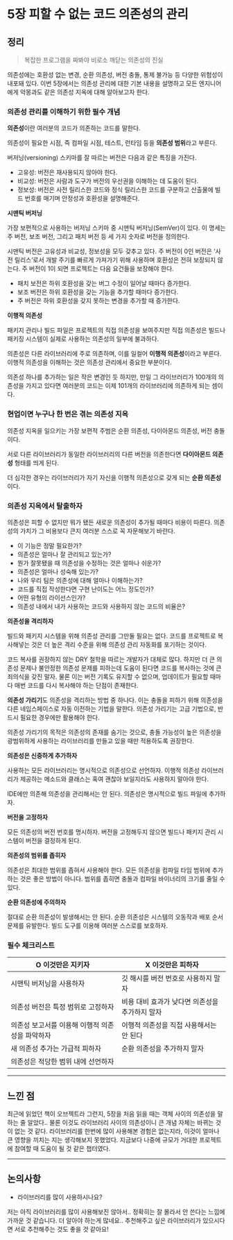 # 5장 피할 수 없는 코드 의존성의 관리

## 정리

> 복잡한 프로그램을 짜봐야 비로소 깨닫는 의존성의 진실

의존성에는 호환성 없는 변경, 순환 의존성, 버전 충돌, 통제 불가능 등 다양한 위험성이 내포돼 있다. 이번 5장에서는 의존성 관리에 대한 기본 내용을 설명하고 모든 엔지니어에게 악몽과도 같은 의존성 지옥에 대해 알아보고자 한다.

### 의존성 관리를 이해하기 위한 필수 개념

**의존성**이란 여러분의 코드가 의존하는 코드를 말한다.

의존성이 필요한 시점, 즉 컴파일 시점, 테스트, 런타임 등을 **의존성 범위**라고 부른다.

버저닝(versioning) 스키마를 잘 따르는 버전은 다음과 같은 특징을 가진다.

- 고유성: 버전은 재사용되지 않아야 한다.
- 비교성: 버전은 사람과 도구가 버전의 우선권을 이해하는 데 도움이 된다.
- 정보성: 버전은 사전 릴리스한 코드와 정식 릴리스한 코드를 구분하고 산출물에 빌드 번호를 매기며 안정성과 호환성을 설명해준다.

**시맨틱 버저닝**

가장 보편적으로 사용하는 버저닝 스키마 중 시맨틱 버저닝(SemVer)이 있다. 이 명세는 주 버전, 보조 버전, 그리고 패치 버전 등 세 가지 숫자로 버전을 정의한다.

시맨틱 버전은 고유성과 비교성, 정보성을 모두 갖추고 있다. 주 버전이 0인 버전은 ‘사전 릴리스’로서 개발 주기를 빠르게 가져가기 위해 사용하며 호환성은 전혀 보장되지 않는다. 주 버전이 1이 되면 프로젝트는 다음 요건들을 보장해야 한다.

- 패치 보전은 하위 호환성을 갖는 버그 수정이 일어날 때마다 증가한다.
- 보조 버전은 하위 호환성을 갖는 기능을 추가할 때마다 증가한다.
- 주 버전은 하위 호환성을 갖지 못하는 변경을 추가할 때 증가한다.

**이행적 의존성**

패키지 관리나 빌드 파일은 프로젝트의 직접 의존성을 보여주지만 직접 의존성은 빌드나 패키징 시스템이 실제로 사용하는 의존성의 일부에 불과하다.

의존성은 다른 라이브러리에 주로 의존하며, 이를 일컬어 **이행적 의존성**이라고 부른다. 이행적 의존성을 이해하는 것은 의존성 관리에서 중요한 부분이다.

의존성 하나를 추가하는 일은 작은 변경인 듯 하지만, 만일 그 라이브러리가 100개의 의존성을 가지고 있다면 여러분의 코드는 이제 101개의 라이브러리에 의존하게 되는 셈이다.

### 현업이면 누구나 한 번은 겪는 의존성 지옥

의존성 지옥을 일으키는 가장 보편적 주범은 순환 의존성, 다이아몬드 의존성, 버전 충돌이다.

서로 다른 라이브러리가 동일한 라이브러리의 다른 버전을 의존한다면 **다이아몬드 의존성** 형태를 띄게 된다.

더 심각한 경우는 라이브러리가 자기 자신을 이행적 의존성으로 갖게 되는 **순환 의존성**이다.

### 의존성 지옥에서 탈출하자

의존성은 피할 수 없지만 뭐가 됐든 새로운 의존성이 추가될 때마다 비용이 따른다. 의존성의 가치가 그 비용보다 큰지 여러분 스스로 꼭 자문해보기 바란다.

- 이 기능은 정말 필요한가?
- 의존성은 얼마나 잘 관리되고 있는가?
- 뭔가 잘못됐을 때 의존성을 수정하는 것은 얼마나 쉬운가?
- 의존성은 얼마나 성숙해 있는가?
- 나와 우리 팀은 의존성에 대해 얼마나 이해하는가?
- 코드를 직접 작성한다면 구현 난이도는 어느 정도인가?
- 어떤 유형의 라이선스인가?
- 의존성 내에서 내가 사용하는 코드와 사용하지 않는 코드의 비율은?

**의존성을 격리하자**

빌드와 패키지 시스템을 위해 의존성 관리를 그만둘 필요는 없다. 코드를 프로젝트로 복사해넣는 것은 더 높은 격리 수준을 위해 의존성 관리 자동화를 포기하는 것이다.

코드 복사를 권장하지 않는 DRY 철학을 따르는 개발자가 대체로 많다. 하지만 더 큰 의존성 문제나 불안정한 의존성 문제를 피하는데 도움이 된다면 코드를 복사하는 것에 큰 죄의식을 갖진 말자. 물론 이는 버전 기록도 유지할 수 없으며, 업데이트가 필요할 때마다 매번 코드를 다시 복사해야 하는 단점이 존재한다.

**의존성 가리기**도 의존성을 격리하는 방법 중 하나다. 이는 충돌을 피하기 위해 의존성을 다른 네임스페이스로 자동 이전하는 기법을 말한다. 의존성 가리기는 고급 기법으로, 반드시 필요한 경우에만 활용해야 한다.

의존성 가리기의 목적은 의존성의 존재를 숨기는 것으로, 충돌 가능성이 높은 의존성을 광범위하게 사용하는 라이브러리를 만들고 있을 때만 적용하도록 권장한다.

**의존성은 신중하게 추가하자**

사용하는 모든 라이브러리는 명시적으로 의존성으로 선언하자. 이행적 의존성 라이브러리가 제공하는 메소드와 클래스는 혹여 괜찮아 보일지라도 사용하지 말아야 한다.

IDE에만 의존해 의존성을 관리해서는 안 된다. 의존성은 명시적으로 빌드 파일에 추가하자.

**버전을 고정하자**

모든 의존성의 버전 번호를 명시하자. 버전을 고정해두지 않으면 빌드나 패키지 관리 시스템이 버전을 결정하게 된다.

**의존성의 범위를 좁히자**

의존성은 최대한 범위를 좁혀서 사용해야 한다. 모든 의존성을 컴파일 타임 범위에 추가하는 것은 좋은 방법이 아니다. 범위를 좁히면 충돌과 컴파일 바이너리의 크기를 줄일 수 있다.

**순환 의존성에 주의하자**

절대로 순환 의존성이 발생해서는 안 된다. 순환 의존성은 시스템의 오동작과 배포 순서 문제를 유발한다. 빌드 도구를 이용해 여러분 스스로를 보호하자.

### 필수 체크리스트

| O 이것만은 지키자 | X 이것만은 피하자 |
| --- | --- |
| 시맨틱 버저닝을 사용하자 | 깃 해시를 버전 번호로 사용하지 말자 |
| 의존성 버전은 특정 범위로 고정하자 | 비용 대비 효과가 낮다면 의존성을 추가하지 말자 |
| 의존성 보고서를 이용해 이행적 의존성을 파악하자 | 이행적 의존성을 직접 사용해서는 안 된다 |
| 새 의존성 추가는 가급적 피하자 | 순환 의존성을 추가하지 말자 |
| 의존성은 적당한 범위 내에 선언하자 |  |

---

## 느낀 점

최근에 읽었던 책이 오브젝트라 그런지, 5장을 처음 읽을 때는 객체 사이의 의존성을 말하는 줄 알았다.. 물론 이것도 라이브러리 사이의 의존성이니 큰 개념 자체는 바뀌는 것이 없는 것 같다. 라이브러리를 한번에 많이 사용해본 경험은 없는지라, 이것이 얼마나 큰 영향을 끼치는 지는 생각해보지 못했었다. 지금보다 나중에 규모가 거대한 프로젝트에 참여할 때 도움이 될 것 같은 챕터였다.

---

## 논의사항

- 라이브러리를 많이 사용하시나요?

저는 아직 라이브러리를 많이 사용해보진 않아서.. 정확히는 잘 몰라서 안 쓴다는 느낌에 가까운 것 같습니다. 더 알아야 하는게 많네요.. 추천해주고 싶은 라이브러리가 있으시다면 서로 추천해주는 것도 좋을 것 같아요!